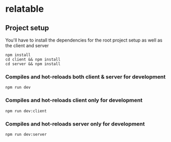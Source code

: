 # relatable

## Project setup

You'll have to install the dependencies for the root project setup as well as the client and server

```
npm install
cd client && npm install
cd server && npm install
```

### Compiles and hot-reloads both client & server for development

```
npm run dev
```

### Compiles and hot-reloads client only for development

```
npm run dev:client
```

### Compiles and hot-reloads server only for development

```
npm run dev:server
```
